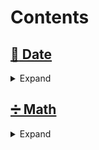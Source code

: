 # Contents

## [:date: Date](docs/Date/README.md)

<details>
  <summary>Expand</summary>

### [AddWeekDays](docs/Date/snippets/AddWeekDays.md)

Calculates the date after adding the given number of business days.

### [DaysAgo](docs/Date/snippets/DaysAgo.md)

Calculates the date of `n` days ago from a given date.

### [DaysFromNow](docs/Date/snippets/snippets/DaysFromNow.md)

Calculates the date of `n` days from today.

### [FormatDuration](docs/Date/snippets/FormatDuration.md)

Returns the human-readable format of the given number of milliseconds.

### [GetColonTimeFromDate](docs/Date/snippets/GetColonTimeFromDate.md)

Returns a string of the from `HH:mm:ss` from a `DateTime` object.

### [GetDaysDiffBetweenDates](docs/Date/snippets/GetDaysDiffBetweenDates.md)

Calculates the difference (in days) between two dates.

### [GetMeridiemSuffixOfInteger](docs/Date/snippets/GetMeridiemSuffixOfInteger.md)

Converts an integer to a suffixed string, adding `am` or `pm` based on its value.

### [IsAfterDate](docs/Date/snippets/IsAfterDate.md)

Checks if a date is after another date.

### [IsBeforeDate](docs/Date/snippets/IsBeforeDate)

Checks if a date is before another date.

### [IsBetweenDates](docs/Date/snippets/IsBetweenDates.md)

Checks if a date is between two other dates.

### [IsBusinessDay](docs/Date/snippets/IsBusinessDay.md)

Checks if the given date is a business day.

### [Tomorrow](docs/Date/snippets/Tomorrow.md)

Results in a string representation of tomorrow's date.

### [Yesterday](docs/Date/snippets/Yesterday.md)

Results in a string representation of yesterday's date.

</details>

## [➗ Math](docs/Math/README.md)

<details>
  <summary>Expand</summary>

### [ApproximatelyEquals](docs/Math/snippets/ApproximatelyEquals.md)

Checks if two numbers are approximately equal to each other.

### [ArithmeticProgression](docs/Math/snippets/ArithmeticProgression.md)

Creates an array of numbers in the arithmetic progression, starting with a given positive integer and up to the specified limit.

### [Average](docs/Math/snippets/Average.md)

Calculates the average of two or more numbers.

### [BinomialCoefficient](docs/Math/snippets/BinomialCoefficient.md)

Calculates the number of ways to choose `k` items from `n` items without repetition and
without order.

### [CartesianProduct](docs/Math/snippets/CartesianProduct.md)

Calculates the cartesian product of two given arrays.

### [ClampNumber](docs/Math/snippets/ClampNumber.md)

Clamps `num` within the inclusive range specified by the boundary values `lower` and `upper`.

### [CopySign](docs/Math/snippets/CopySign.md)

Returns the absolute value of the first number, but the sign of the second.

### [DegreesToRads](docs/Math/snippets/DegreesToRads.md)

Converts an angle from degrees to radians.

### [Digitize](docs/Math/snippets/Digitize.md)

Converts a number to an array of digits, removing its sign if necessary.

### [Distance](docs/Math/snippets/Distance.md)

Calculates the distance between two points in a 2D plane.

<<<<<<< HEAD
### [DivMod](docs/Math/snippets/DivMod.md)

Returns an array consisting of the quotient and remainder of the given numbers.
=======
### [DivMod](snippets/DivMod)

Returns an array consisting of the quotient and remainder of the given numbers.
>>>>>>> 50beb8c (:memo: Update ToC)

